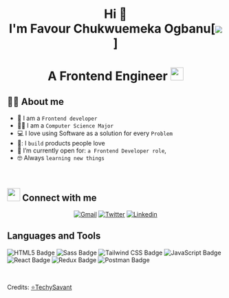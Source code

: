 
<h1 align="center">
	Hi 👋
	<br>
	I'm Favour Chukwuemeka Ogbanu[<img src="https://img.shields.io/badge/Techy-Savant-blue">] 
</h1>

<h1 align="center">
	  A Frontend Engineer <img src="https://media.giphy.com/media/WUlplcMpOCEmTGBtBW/giphy.gif" width="30">
</h1>
 



## :sassy_man:  About me
- :school: I am a `Frontend developer`
- 👨‍🎓 I am a `Computer Science Major`
- 💻 I love using Software as a solution for every `Problem`
- 🧰: I `build` products people love
- :thinking: I’m currently open for:  `a Frontend Developer role`,
- :nerd_face: Always `learning new things`



<br>

## <img src="https://media.giphy.com/media/iY8CRBdQXODJSCERIr/giphy.gif" width="30px"> Connect with me
<p align="center">
	<a href="mailto:ogbanufavour@gmail.com"><img img src="https://img.shields.io/badge/gmail-%23EA4335.svg?style=flat&logo=gmail&logoColor=white" alt="Gmail"/></a>
	<a href="https://twitter.com/Chukwuemeka_OGB"><img src="https://img.shields.io/badge/Twitter-1D9BF0?logo=twitter&logoColor=fff&style=flat" alt="Twitter"/></a>
	<a href="https://www.linkedin.com/in/chukwuemeka-ogbanu-65791b244/"><img src="https://img.shields.io/badge/LinkedIn-0A66C2?logo=linkedin&logoColor=fff&style=flat" alt="Linkedin"/></a>
	
</p>

## Languages and Tools 

![HTML5 Badge](https://img.shields.io/badge/HTML5-E34F26?logo=html5&logoColor=fff&style=for-the-badge)
![Sass Badge](https://img.shields.io/badge/Sass-C69?logo=sass&logoColor=fff&style=for-the-badge)
![Tailwind CSS Badge](https://img.shields.io/badge/Tailwind%20CSS-06B6D4?logo=tailwindcss&logoColor=fff&style=for-the-badge)
![JavaScript Badge](https://img.shields.io/badge/JavaScript-F7DF1E?logo=javascript&logoColor=000&style=for-the-badge)
![React Badge](https://img.shields.io/badge/React-61DAFB?logo=react&logoColor=000&style=for-the-badge)
![Redux Badge](https://img.shields.io/badge/Redux-764ABC?logo=redux&logoColor=fff&style=for-the-badge)
![Postman Badge](https://img.shields.io/badge/Postman-FF6C37?logo=postman&logoColor=fff&style=for-the-badge)

<br>


Credits: [⭐TechySavant](https://github.com/techy-savant) 
